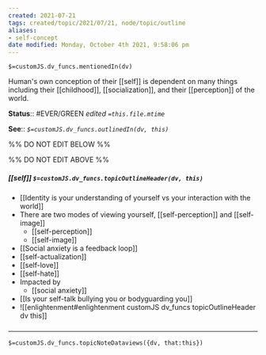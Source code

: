 ```yaml
---
created: 2021-07-21
tags: created/topic/2021/07/21, node/topic/outline
aliases:
- self-concept
date modified: Monday, October 4th 2021, 9:58:06 pm
---
```

`$=customJS.dv_funcs.mentionedIn(dv)`

 Human's own conception of their [[self]] is dependent on many things including their [[childhood]], [[socialization]], and their [[perception]] of the world.
 
**Status**:: #EVER/GREEN
*edited `=this.file.mtime`*

**See**::
*`$=customJS.dv_funcs.outlinedIn(dv, this)`*

%% DO NOT EDIT BELOW %%

%% DO NOT EDIT ABOVE %%
##### [[self]] `$=customJS.dv_funcs.topicOutlineHeader(dv, this)`
- [[Identity is your understanding of yourself vs your interaction with the world]]
- There are two modes of viewing yourself, [[self-perception]] and [[self-image]]
	- [[self-perception]]
	- [[self-image]]
- [[Social anxiety is a feedback loop]]
- [[self-actualization]]
- [[self-love]]
- [[self-hate]]
- Impacted by
	- [[social anxiety]]
- [[Is your self-talk bullying you or bodyguarding you]]
- ![[enlightenment#enlightenment customJS dv_funcs topicOutlineHeader dv this]]
### <hr class="dataviews"/>

`$=customJS.dv_funcs.topicNoteDataviews({dv, that:this})`
